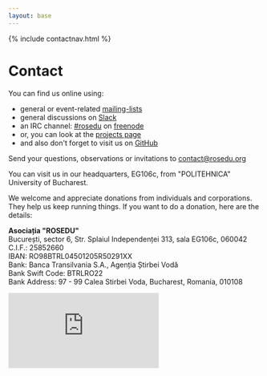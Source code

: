 ```yaml
---
layout: base
---
```


{% include contactnav.html %}

# Contact

You can find us online using:

 * general or event-related <a href="http://lists.rosedu.org/">mailing-lists</a>
 * general discussions on <a href="https://rosedu.slack.com">Slack</a>
 * an IRC channel: <a href="http://webchat.freenode.net/?channels=rosedu">#rosedu</a> on <a href="http://freenode.net/">freenode</a>
 * or, you can look at the <a href="http://hub.rosedu.org/events">projects page</a>
 * and also don't forget to visit us on <a href="https://github.com/rosedu">GitHub</a>

Send your questions, observations or invitations to [contact@rosedu.org](mailto:contact@rosedu.org?subject=%5BROSEdu%5D%20)

You can visit us in our headquarters, EG106c, from &quot;POLITEHNICA&quot; University of Bucharest.

<div class="spacer"> </div>

We welcome and appreciate
donations from individuals and corporations. They help us keep running
things. If you want to do a donation, here are the details:

**Asociația "ROSEDU"** <br />
București, sector 6, Str. Splaiul Independenței 313, sala EG106c, 060042 <br />
C.I.F.: 25852660 <br />
IBAN: RO98BTRL04501205R50291XX <br />
Bank: Banca Transilvania S.A., Agenția Știrbei Vodă <br />
Bank Swift Code: BTRLRO22 <br />
Bank Address: 97 - 99 Calea Stirbei Voda, Bucharest, Romania, 010108 <br />


<div class="spacer"></div>

<iframe allowtransparency="true" frameborder="0" scrolling="no" src="http://www.facebook.com/plugins/like.php?href=http%3A%2F%2Fwww.facebook.com%2F%23%21%2Fpages%2FROSEdu%2F111655162229859&amp;layout=standard&amp;show_faces=true&amp;width=450&amp;action=like&amp;colorscheme=light&amp;height=80">
    <!-- nothing here -->
</iframe>
